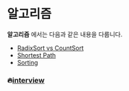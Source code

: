# 알고리즘

**알고리즘** 에서는 다음과 같은 내용을 다룹니다.

* [RadixSort vs CountSort](./RadixSort_vs_CountSort/README.md)
* [Shortest Path](./Shortest-Path/README.md)
* [Sorting](./Sorting/README.md)



### :fire:[interview](./interview/README.md)

